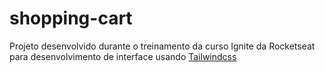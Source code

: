 # shopping-cart

Projeto desenvolvido durante o treinamento da curso Ignite da Rocketseat para desenvolvimento de interface usando [Tailwindcss](https://tailwindcss.com/) 

